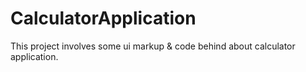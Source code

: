 # CalculatorApplication
This project involves some ui markup &amp; code behind about calculator application.
